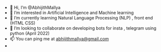 - 👋 Hi, I’m @AbhijithMallya
- 👀 I’m interested in Artificial Intelligence and Machine learning
- 🌱 I’m currently learning Natural Language Processing (NLP) , front end (HTML CSS)
- 💞️ I’m looking to collaborate on developing bots for insta , telegram using python (April 2022)
- 📫 You can ping me at abhijithmallya@gmail.com
-

<!---
AbhijithMallya/AbhijithMallya is a ✨ special ✨ repository because its `README.md` (this file) appears on your GitHub profile.
You can click the Preview link to take a look at your changes.
--->

